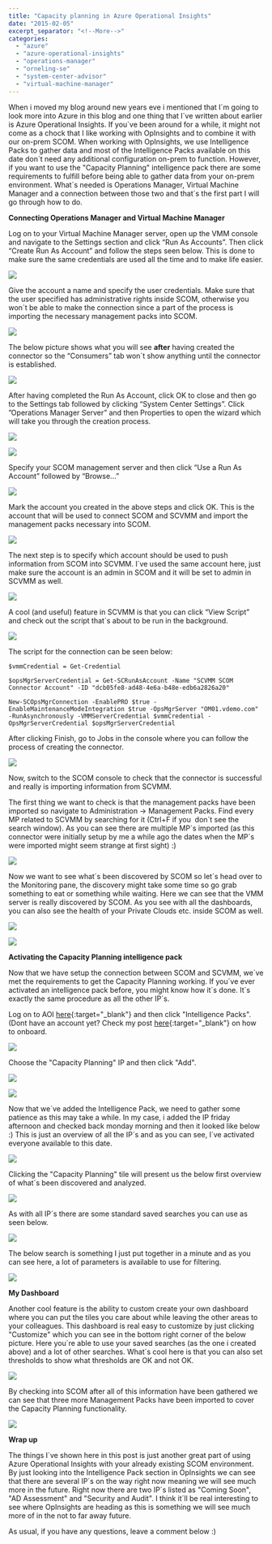 ```yaml
---
title: "Capacity planning in Azure Operational Insights"
date: "2015-02-05"
excerpt_separator: "<!--More-->"
categories: 
  - "azure"
  - "azure-operational-insights"
  - "operations-manager"
  - "orneling-se"
  - "system-center-advisor"
  - "virtual-machine-manager"
---
```


When i moved my blog around new years eve i mentioned that I´m going to look more into Azure in this blog and one thing that I´ve written about earlier is Azure Operational Insights. If you´ve been around for a while, it might not come as a chock that I like working with OpInsights and to combine it with our on-prem SCOM. When working with OpInsights, we use Intelligence Packs to gather data and most of the Intelligence Packs available on this date don´t need any additional configuration on-prem to function. However, if you want to use the "Capacity Planning" intelligence pack there are some requirements to fulfill before being able to gather data from your on-prem environment. What´s needed is Operations Manager, Virtual Machine Manager and a connection between those two and that´s the first part I will go through how to do.
<!--More-->
**Connecting Operations Manager and Virtual Machine Manager**

Log on to your Virtual Machine Manager server, open up the VMM console and navigate to the Settings section and click “Run As Accounts”. Then click “Create Run As Account” and follow the steps seen below. This is done to make sure the same credentials are used all the time and to make life easier.

![](https://blog.orneling.se/assets/images/2015/02/1.jpg)

Give the account a name and specify the user credentials. Make sure that the user specified has administrative rights inside SCOM, otherwise you won´t be able to make the connection since a part of the process is importing the necessary management packs into SCOM.

![](https://blog.orneling.se/assets/images/2015/02/2.jpg)

The below picture shows what you will see **after** having created the connector so the “Consumers” tab won´t show anything until the connector is established.

![](https://blog.orneling.se/assets/images/2015/02/3.jpg)

After having completed the Run As Account, click OK to close and then go to the Settings tab followed by clicking “System Center Settings”. Click ”Operations Manager Server” and then Properties to open the wizard which will take you through the creation process.

![](https://blog.orneling.se/assets/images/2015/02/4.jpg)

![](https://blog.orneling.se/assets/images/2015/02/5.jpg)

Specify your SCOM management server and then click “Use a Run As Account” followed by “Browse...”

![](https://blog.orneling.se/assets/images/2015/02/6.jpg)

Mark the account you created in the above steps and click OK. This is the account that will be used to connect SCOM and SCVMM and import the management packs necessary into SCOM.

![](https://blog.orneling.se/assets/images/2015/02/7.jpg)

The next step is to specify which account should be used to push information from SCOM into SCVMM. I´ve used the same account here, just make sure the account is an admin in SCOM and it will be set to admin in SCVMM as well.

![](https://blog.orneling.se/assets/images/2015/02/8.jpg)

A cool (and useful) feature in SCVMM is that you can click “View Script” and check out the script that´s about to be run in the background.

![](https://blog.orneling.se/assets/images/2015/02/9.jpg)

The script for the connection can be seen below:

```
$vmmCredential = Get-Credential

$opsMgrServerCredential = Get-SCRunAsAccount -Name "SCVMM SCOM Connector Account" -ID "dcb05fe8-ad48-4e6a-b48e-edb6a2826a20"

New-SCOpsMgrConnection -EnablePRO $true -EnableMaintenanceModeIntegration $true -OpsMgrServer "OM01.vdemo.com" -RunAsynchronously -VMMServerCredential $vmmCredential -OpsMgrServerCredential $opsMgrServerCredential
```

After clicking Finish, go to Jobs in the console where you can follow the process of creating the connector.

![](https://blog.orneling.se/assets/images/2015/02/10.jpg)

Now, switch to the SCOM console to check that the connector is successful and really is importing information from SCVMM.

The first thing we want to check is that the management packs have been imported so navigate to Administration -> Management Packs. Find every MP related to SCVMM by searching for it (Ctrl+F if you  don´t see the search window). As you can see there are multiple MP´s imported (as this connector were initially setup by me a while ago the dates when the MP´s were imported might seem strange at first sight) :)

![](https://blog.orneling.se/assets/images/2015/02/11.jpg)

Now we want to see what´s been discovered by SCOM so let´s head over to the Monitoring pane, the discovery might take some time so go grab something to eat or something while waiting. Here we can see that the VMM server is really discovered by SCOM. As you see with all the dashboards, you can also see the health of your Private Clouds etc. inside SCOM as well.

![](https://blog.orneling.se/assets/images/2015/02/12.jpg)

![](https://blog.orneling.se/assets/images/2015/02/13.jpg)

**Activating the Capacity Planning intelligence pack**

Now that we have setup the connection between SCOM and SCVMM, we´ve met the requirements to get the Capacity Planning working. If you´ve ever activated an intelligence pack before, you might know how it´s done. It´s exactly the same procedure as all the other IP´s.

Log on to AOI [here](http://preview.opinsights.azure.com){:target="_blank"} and then click "Intelligence Packs". (Dont have an account yet? Check my post [here](https://blog.orneling.se/2014/05/set-new-system-center-advisor-preview){:target="_blank"} on how to onboard.

![](https://blog.orneling.se/assets/images/2015/02/14.jpg)

Choose the "Capacity Planning" IP and then click "Add".

![](https://blog.orneling.se/assets/images/2015/02/15.jpg)

![](https://blog.orneling.se/assets/images/2015/02/16.jpg)

Now that we´ve added the Intelligence Pack, we need to gather some patience as this may take a while. In my case, i added the IP friday afternoon and checked back monday morning and then it looked like below :) This is just an overview of all the IP´s and as you can see, I´ve activated everyone available to this date.

![](https://blog.orneling.se/assets/images/2015/02/17.jpg)

Clicking the "Capacity Planning" tile will present us the below first overview of what´s been discovered and analyzed.

![](https://blog.orneling.se/assets/images/2015/02/18.jpg)

As with all IP´s there are some standard saved searches you can use as seen below.

![](https://blog.orneling.se/assets/images/2015/02/19.jpg)

The below search is something I just put together in a minute and as you can see here, a lot of parameters is available to use for filtering.

![](https://blog.orneling.se/assets/images/2015/02/20.jpg)

**My Dashboard**

Another cool feature is the ability to custom create your own dashboard where you can put the tiles you care about while leaving the other areas to your colleagues. This dashboard is real easy to customize by just clicking "Customize" which you can see in the bottom right corner of the below picture. Here you´re able to use your saved searches (as the one i created above) and a lot of other searches. What´s cool here is that you can also set thresholds to show what thresholds are OK and not OK.

![](https://blog.orneling.se/assets/images/2015/02/21.jpg)

By checking into SCOM after all of this information have been gathered we can see that three more Management Packs have been imported to cover the Capacity Planning functionality.

![](https://blog.orneling.se/assets/images/2015/02/22.jpg)

**Wrap up**

The things I´ve shown here in this post is just another great part of using Azure Operational Insights with your already existing SCOM environment. By just looking into the Intelligence Pack section in OpInsights we can see that there are several IP´s on the way right now meaning we will see much more in the future. Right now there are two IP´s listed as "Coming Soon", "AD Assessment" and "Security and Audit". I think it´ll be real interesting to see where OpInsights are heading as this is something we will see much more of in the not to far away future.

As usual, if you have any questions, leave a comment below :)
